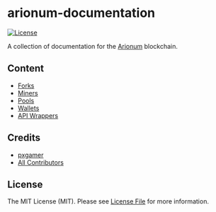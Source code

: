 # arionum-documentation

[![License][ico-license]](LICENSE.md)

A collection of documentation for the [Arionum][link-arionum] blockchain.

## Content

- [Forks](docs/forks.md)
- [Miners](docs/miners.md)
- [Pools](docs/pools.md)
- [Wallets](docs/wallets.md)
- [API Wrappers](docs/api-wrappers.md)

## Credits

- [pxgamer][link-author]
- [All Contributors][link-contributors]

## License

The MIT License (MIT). Please see [License File](LICENSE.md) for more information.

[ico-license]: https://img.shields.io/badge/license-MIT-brightgreen.svg?style=flat-square
[ico-travis]: https://img.shields.io/travis/pxgamer/arionum-documentation/master.svg?style=flat-square

[link-arionum]: https://arionum.com
[link-author]: https://github.com/pxgamer
[link-contributors]: ../../contributors
